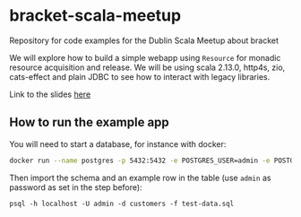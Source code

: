 # bracket-scala-meetup
Repository for code examples for the Dublin Scala Meetup about bracket

We will explore how to build a simple webapp using `Resource` for monadic resource acquisition and release.
We will be using scala 2.13.0, http4s, zio, cats-effect and plain JDBC to see how to interact with legacy libraries.

Link to the slides [here](https://docs.google.com/presentation/d/1DEy_2j9dMoEbwiStHDKd4XUd4GxErlHP0LlDdDSoX64)

## How to run the example app
You will need to start a database, for instance with docker:
```bash
docker run --name postgres -p 5432:5432 -e POSTGRES_USER=admin -e POSTGRES_PASSWORD=admin -e POSTGRES_DB=customers --rm postgres:alpine
```

Then import the schema and an example row in the table
(use `admin` as password as set in the step before):

```
psql -h localhost -U admin -d customers -f test-data.sql
```